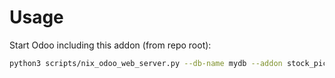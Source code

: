# Usage

Start Odoo including this addon (from repo root):

```bash
python3 scripts/nix_odoo_web_server.py --db-name mydb --addon stock_picking_import_serial_number
```
